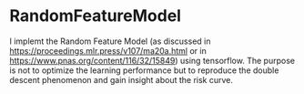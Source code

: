 # RandomFeatureModel
I implemt the Random Feature Model (as discussed in https://proceedings.mlr.press/v107/ma20a.html or in https://www.pnas.org/content/116/32/15849) using tensorflow.
The purpose is not to optimize the learning performance but to reproduce the double descent phenomenon and gain insight about the risk curve.
